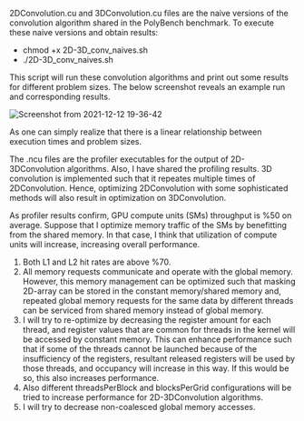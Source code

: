 2DConvolution.cu and 3DConvolution.cu files are the naive versions of the convolution algorithm shared in the PolyBench benchmark. 
To execute these naive versions and obtain results:
  - chmod +x 2D-3D_conv_naives.sh
  - ./2D-3D_conv_naives.sh

This script will run these convolution algorithms and print out some results for different problem sizes. The below screenshot reveals an example run and corresponding results.

![Screenshot from 2021-12-12 19-36-42](https://user-images.githubusercontent.com/73446582/145721253-82aeb0f9-e1ac-436e-a6eb-c03c57c437b8.png)

As one can simply realize that there is a linear relationship between execution times and problem sizes. 

The .ncu files are the profiler executables for the output of 2D-3DConvolution algorithms. Also, I have shared the profiling results. 3D convolution is implemented such that it repeates multiple times of 2DConvolution. Hence, optimizing 2DConvolution with some sophisticated methods will also result in optimization on 3DConvolution.

As profiler results confirm, GPU compute units (SMs) throughput is %50 on average. Suppose that I optimize memory traffic of the SMs by benefitting from the shared memory. In that case, I think that utilization of compute units will increase, increasing overall performance. 

1) Both L1 and L2 hit rates are above %70. 
2) All memory requests communicate and operate with the global memory. However, this memory management can be optimized such that masking 2D-array can be stored in the constant memory/shared memory and, repeated global memory requests for the same data by different threads can be serviced from shared memory instead of global memory.
3) I will try to re-optimize by decreasing the register amount for each thread, and register values that are common for threads in the kernel will be accessed by constant memory. This can enhance performance such that if some of the threads cannot be launched because of the insufficiency of the registers, resultant released registers will be used by those threads, and occupancy will increase in this way. If this would be so, this also increases performance.
4) Also different threadsPerBlock and blocksPerGrid configurations will be tried to increase performance for 2D-3DConvolution algorithms. 
5) I will try to decrease non-coalesced global memory accesses. 
